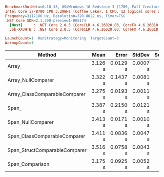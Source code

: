 ``` ini

BenchmarkDotNet=v0.10.13, OS=Windows 10 Redstone 3 [1709, Fall Creators Update] (10.0.16299.248)
Intel Core i7-8700 CPU 3.20GHz (Coffee Lake), 1 CPU, 12 logical cores and 6 physical cores
Frequency=3117186 Hz, Resolution=320.8022 ns, Timer=TSC
.NET Core SDK=2.1.300-preview1-008174
  [Host]     : .NET Core 2.0.5 (CoreCLR 4.6.26020.03, CoreFX 4.6.26018.01), 64bit RyuJIT
  Job-XXUHTB : .NET Core 2.0.5 (CoreCLR 4.6.26020.03, CoreFX 4.6.26018.01), 64bit RyuJIT

LaunchCount=1  RunStrategy=Monitoring  TargetCount=3  
WarmupCount=1  

```
|                        Method |    Mean |    Error |   StdDev | Scaled |
|------------------------------ |--------:|---------:|---------:|-------:|
|                        Array_ | 3.126 s | 0.0129 s | 0.0007 s |   1.00 |
|            Array_NullComparer | 3.322 s | 0.1437 s | 0.0081 s |   1.06 |
| Array_ClassComparableComparer | 3.275 s | 0.0193 s | 0.0011 s |   1.05 |
|                         Span_ | 3.387 s | 0.2150 s | 0.0121 s |   1.08 |
|             Span_NullComparer | 3.413 s | 0.0171 s | 0.0010 s |   1.09 |
|  Span_ClassComparableComparer | 3.411 s | 0.0836 s | 0.0047 s |   1.09 |
| Span_StructComparableComparer | 3.516 s | 0.0758 s | 0.0043 s |   1.12 |
|               Span_Comparison | 3.175 s | 0.0925 s | 0.0052 s |   1.02 |
